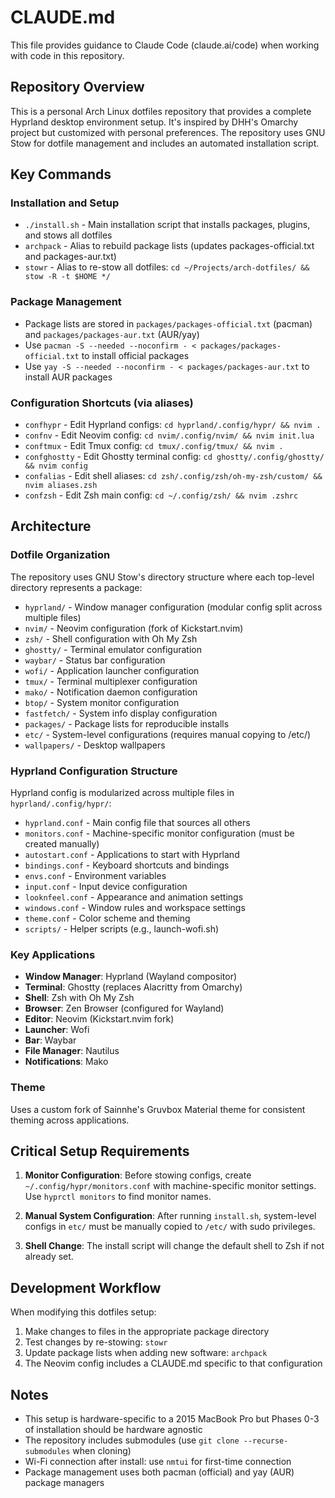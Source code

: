 # CLAUDE.md

This file provides guidance to Claude Code (claude.ai/code) when working with code in this repository.

## Repository Overview

This is a personal Arch Linux dotfiles repository that provides a complete Hyprland desktop environment setup. It's inspired by DHH's Omarchy project but customized with personal preferences. The repository uses GNU Stow for dotfile management and includes an automated installation script.

## Key Commands

### Installation and Setup
- `./install.sh` - Main installation script that installs packages, plugins, and stows all dotfiles
- `archpack` - Alias to rebuild package lists (updates packages-official.txt and packages-aur.txt)
- `stowr` - Alias to re-stow all dotfiles: `cd ~/Projects/arch-dotfiles/ && stow -R -t $HOME */`

### Package Management
- Package lists are stored in `packages/packages-official.txt` (pacman) and `packages/packages-aur.txt` (AUR/yay)
- Use `pacman -S --needed --noconfirm - < packages/packages-official.txt` to install official packages
- Use `yay -S --needed --noconfirm - < packages/packages-aur.txt` to install AUR packages

### Configuration Shortcuts (via aliases)
- `confhypr` - Edit Hyprland configs: `cd hyprland/.config/hypr/ && nvim .`
- `confnv` - Edit Neovim config: `cd nvim/.config/nvim/ && nvim init.lua`
- `conftmux` - Edit Tmux config: `cd tmux/.config/tmux/ && nvim .`
- `confghostty` - Edit Ghostty terminal config: `cd ghostty/.config/ghostty/ && nvim config`
- `confalias` - Edit shell aliases: `cd zsh/.config/zsh/oh-my-zsh/custom/ && nvim aliases.zsh`
- `confzsh` - Edit Zsh main config: `cd ~/.config/zsh/ && nvim .zshrc`

## Architecture

### Dotfile Organization
The repository uses GNU Stow's directory structure where each top-level directory represents a package:
- `hyprland/` - Window manager configuration (modular config split across multiple files)
- `nvim/` - Neovim configuration (fork of Kickstart.nvim)
- `zsh/` - Shell configuration with Oh My Zsh
- `ghostty/` - Terminal emulator configuration
- `waybar/` - Status bar configuration
- `wofi/` - Application launcher configuration
- `tmux/` - Terminal multiplexer configuration
- `mako/` - Notification daemon configuration
- `btop/` - System monitor configuration
- `fastfetch/` - System info display configuration
- `packages/` - Package lists for reproducible installs
- `etc/` - System-level configurations (requires manual copying to /etc/)
- `wallpapers/` - Desktop wallpapers

### Hyprland Configuration Structure
Hyprland config is modularized across multiple files in `hyprland/.config/hypr/`:
- `hyprland.conf` - Main config file that sources all others
- `monitors.conf` - Machine-specific monitor configuration (must be created manually)
- `autostart.conf` - Applications to start with Hyprland
- `bindings.conf` - Keyboard shortcuts and bindings
- `envs.conf` - Environment variables
- `input.conf` - Input device configuration
- `looknfeel.conf` - Appearance and animation settings
- `windows.conf` - Window rules and workspace settings
- `theme.conf` - Color scheme and theming
- `scripts/` - Helper scripts (e.g., launch-wofi.sh)

### Key Applications
- **Window Manager**: Hyprland (Wayland compositor)
- **Terminal**: Ghostty (replaces Alacritty from Omarchy)
- **Shell**: Zsh with Oh My Zsh
- **Browser**: Zen Browser (configured for Wayland)
- **Editor**: Neovim (Kickstart.nvim fork)
- **Launcher**: Wofi
- **Bar**: Waybar
- **File Manager**: Nautilus
- **Notifications**: Mako

### Theme
Uses a custom fork of Sainnhe's Gruvbox Material theme for consistent theming across applications.

## Critical Setup Requirements

1. **Monitor Configuration**: Before stowing configs, create `~/.config/hypr/monitors.conf` with machine-specific monitor settings. Use `hyprctl monitors` to find monitor names.

2. **Manual System Configuration**: After running `install.sh`, system-level configs in `etc/` must be manually copied to `/etc/` with sudo privileges.

3. **Shell Change**: The install script will change the default shell to Zsh if not already set.

## Development Workflow

When modifying this dotfiles setup:
1. Make changes to files in the appropriate package directory
2. Test changes by re-stowing: `stowr`
3. Update package lists when adding new software: `archpack`
4. The Neovim config includes a CLAUDE.md specific to that configuration

## Notes

- This setup is hardware-specific to a 2015 MacBook Pro but Phases 0-3 of installation should be hardware agnostic
- The repository includes submodules (use `git clone --recurse-submodules` when cloning)
- Wi-Fi connection after install: use `nmtui` for first-time connection
- Package management uses both pacman (official) and yay (AUR) package managers